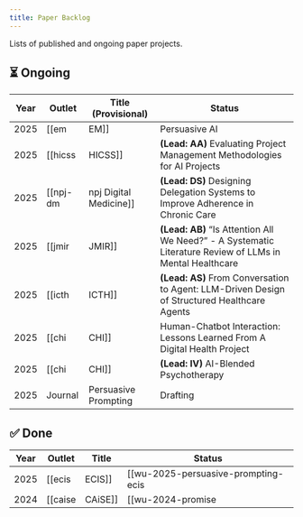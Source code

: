 ```yaml
---
title: Paper Backlog
---
```


Lists of published and ongoing paper projects.

## ⏳ Ongoing

| Year | Outlet | Title (Provisional) | Status |
| --- | --- | --- | --- |
| 2025 | [[em|EM]] | Persuasive AI | Under Review |
| 2025 | [[hicss|HICSS]] | **(Lead: AA)** Evaluating Project Management Methodologies for AI Projects | Under Review |
| 2025 | [[npj-dm|npj Digital Medicine]] | **(Lead: DS)** Designing Delegation Systems to Improve Adherence in Chronic Care | Rejected? |
| 2025 | [[jmir|JMIR]] | **(Lead: AB)** “Is Attention All We Need?” - A Systematic Literature Review of LLMs in Mental Healthcare | Under Review |
| 2025 | [[icth|ICTH]] | **(Lead: AS)** From Conversation to Agent: LLM-Driven Design of Structured Healthcare Agents | Under Review |
| 2025 | [[chi|CHI]] | Human-Chatbot Interaction: Lessons Learned From A Digital Health Project | Drafting |
| 2025 | [[chi|CHI]] | **(Lead: IV)** AI-Blended Psychotherapy | Drafting |
| 2025 | Journal | Persuasive Prompting | Drafting |


## ✅ Done

| Year | Outlet | Title | Status |
| --- | --- | --- | --- |
| 2025 | [[ecis|ECIS]] | [[wu-2025-persuasive-prompting-ecis|Persuasive Prompting: The Case of Digital Health]] | Published |
| 2024 | [[caise|CAiSE]] | [[wu-2024-promise|PROMISE: A Framework for Model-Driven Stateful Prompt Orchestration]] | Published |
